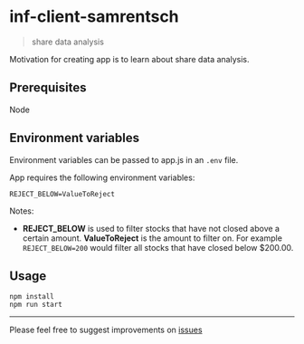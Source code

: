# inf-client-samrentsch

> share data analysis

Motivation for creating app is to learn about share data analysis.

## Prerequisites

Node

## Environment variables

Environment variables can be passed to app.js in an `.env` file.

App requires the following environment variables:

```
REJECT_BELOW=ValueToReject
```

Notes:

* **REJECT_BELOW** is used to filter stocks that have not closed above a certain amount. **ValueToReject** is the amount to filter on. For example `REJECT_BELOW=200` would filter all stocks that have closed below $200.00.

## Usage

```
npm install
npm run start
```
---

Please feel free to suggest improvements on [issues](https://github.com/influencerTips/inf-client-samrentsch/issues)
